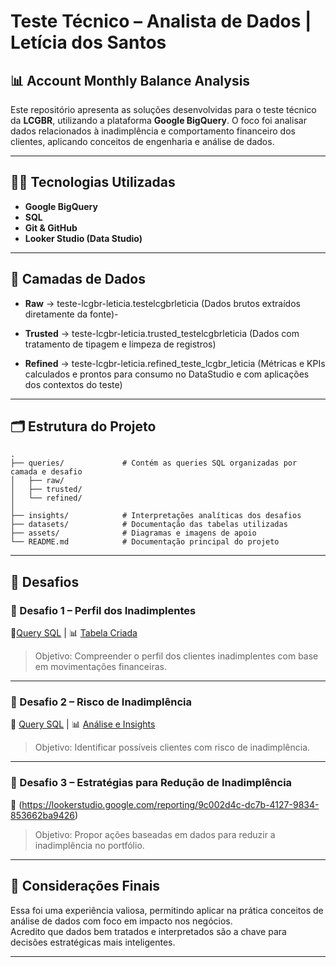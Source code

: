 # Teste Técnico – Analista de Dados | Letícia dos Santos

## 📊 Account Monthly Balance Analysis

Este repositório apresenta as soluções desenvolvidas para o teste técnico da **LCGBR**, utilizando a plataforma **Google BigQuery**. O foco foi analisar dados relacionados à inadimplência e comportamento financeiro dos clientes, aplicando conceitos de engenharia e análise de dados.

---

## 👩‍💻 Tecnologias Utilizadas

- **Google BigQuery**
- **SQL**
- **Git & GitHub**
- **Looker Studio (Data Studio)**

---

## 🔄 Camadas de Dados

- **Raw** → teste-lcgbr-leticia.testelcgbrleticia (Dados brutos extraídos diretamente da fonte)-

- **Trusted** → teste-lcgbr-leticia.trusted_testelcgbrleticia (Dados com tratamento de tipagem e limpeza de registros)

- **Refined**  → teste-lcgbr-leticia.refined_teste_lcgbr_leticia (Métricas e KPIs calculados e prontos para consumo no DataStudio e com aplicações dos contextos do teste)

---

## 🗂️ Estrutura do Projeto

```plaintext
.
├── queries/             # Contém as queries SQL organizadas por camada e desafio
│   ├── raw/
│   ├── trusted/
│   └── refined/
│
├── insights/            # Interpretações analíticas dos desafios
├── datasets/            # Documentação das tabelas utilizadas
├── assets/              # Diagramas e imagens de apoio
└── README.md            # Documentação principal do projeto
````

---

## 🧩 Desafios

### 🔹 Desafio 1 – Perfil dos Inadimplentes 
📄[Query SQL]([queries/desafio_3.sql](https://github.com/leticiaholsback/teste-lcgbr-leticia-/blob/main/refined_query_desafio)) | 📊 [Tabela Criada]((https://github.com/leticiaholsback/teste-lcgbr-leticia-/blob/main/bq-results-20250406-150135-1743951771621.csv))


> Objetivo: Compreender o perfil dos clientes inadimplentes com base em movimentações financeiras.

---

### 🔹 Desafio 2 – Risco de Inadimplência  
📄 [Query SQL](queries/desafio_2.sql) | 📊 [Análise e Insights](insights/desafio_2.md)

> Objetivo: Identificar possíveis clientes com risco de inadimplência.

---

### 🔹 Desafio 3 – Estratégias para Redução de Inadimplência  
📄 (https://lookerstudio.google.com/reporting/9c002d4c-dc7b-4127-9834-853662ba9426)
> Objetivo: Propor ações baseadas em dados para reduzir a inadimplência no portfólio.

---

## 📌 Considerações Finais

Essa foi uma experiência valiosa, permitindo aplicar na prática conceitos de análise de dados com foco em impacto nos negócios.  
Acredito que dados bem tratados e interpretados são a chave para decisões estratégicas mais inteligentes.



---


